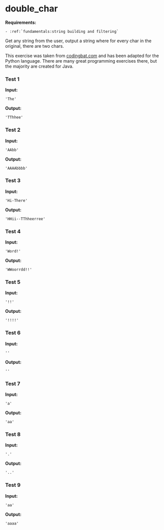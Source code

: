 # double_char



**Requirements:**
```eval_rst
- :ref:`fundamentals:string building and filtering`

```


Get any string from the user, output a string where for every char in the original, there are two chars.

This exercise was taken from [codingbat.com](https://codingbat.com/prob/p165312) and has been adapted for the Python language. There are many great programming exercises there, but the majority are created for Java.






### Test 1
**Input:**
```
'The'
```
**Output:**
```
'TThhee'
```
### Test 2
**Input:**
```
'AAbb'
```
**Output:**
```
'AAAAbbbb'
```
### Test 3
**Input:**
```
'Hi-There'
```
**Output:**
```
'HHii--TThheerree'
```
### Test 4
**Input:**
```
'Word!'
```
**Output:**
```
'WWoorrdd!!'
```
### Test 5
**Input:**
```
'!!'
```
**Output:**
```
'!!!!'
```
### Test 6
**Input:**
```
''
```
**Output:**
```
''
```
### Test 7
**Input:**
```
'a'
```
**Output:**
```
'aa'
```
### Test 8
**Input:**
```
'.'
```
**Output:**
```
'..'
```
### Test 9
**Input:**
```
'aa'
```
**Output:**
```
'aaaa'
```

